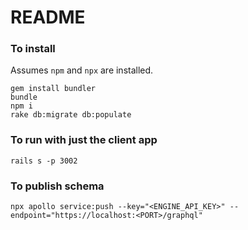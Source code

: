 # README

### To install

Assumes `npm` and `npx` are installed.

```
gem install bundler
bundle
npm i
rake db:migrate db:populate
```

### To run with just the client app

```
rails s -p 3002
```

### To publish schema

```
npx apollo service:push --key="<ENGINE_API_KEY>" --endpoint="https://localhost:<PORT>/graphql"
```
